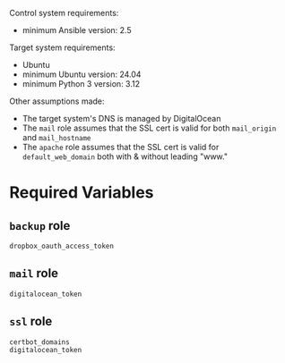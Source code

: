 Control system requirements:

- minimum Ansible version: 2.5

Target system requirements:

- Ubuntu
- minimum Ubuntu version: 24.04
- minimum Python 3 version: 3.12

Other assumptions made:

- The target system's DNS is managed by DigitalOcean
- The `mail` role assumes that the SSL cert is valid for both `mail_origin` and
  `mail_hostname`
- The `apache` role assumes that the SSL cert is valid for `default_web_domain`
  both with & without leading "www."

Required Variables
==================

`backup` role
-------------

    dropbox_oauth_access_token

`mail` role
-----------

    digitalocean_token

`ssl` role
----------

    certbot_domains
    digitalocean_token
